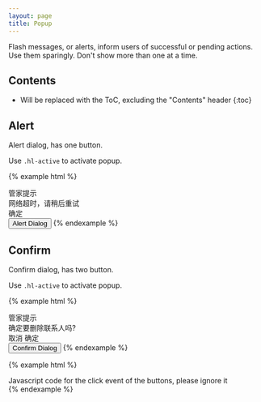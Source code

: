 ```yaml
---
layout: page
title: Popup
---
```


Flash messages, or alerts, inform users of successful or pending actions. Use them sparingly. Don't show more than one at a time.

## Contents

* Will be replaced with the ToC, excluding the "Contents" header
{:toc}

## Alert

Alert dialog, has one button.

Use `.hl-active` to activate popup.

{% example html %}
<div id="popup-alert" class="hl-overlay">
  <div class="hl-popup">
    <div class="hl-popup-header">管家提示</div>
    <div class="hl-popup-body">网络超时，请稍后重试</div>
    <div class="hl-popup-footer">
      <a id="alert-btn" class="hl-popup-alert">确定</a>
    </div>
  </div>
</div>
<button id="alert-trigger" class="hl-btn hl-btn-primary">Alert Dialog</button>
{% endexample %}

## Confirm

Confirm dialog, has two button.

Use `.hl-active` to activate popup.

{% example html %}
<div id="popup-confirm" class="hl-overlay">
  <div class="hl-popup">
    <div class="hl-popup-header">管家提示</div>
    <div class="hl-popup-body">确定要删除联系人吗?</div>
    <div class="hl-popup-footer">
      <a id="confirm-btn-yes" class="hl-popup-cancel">取消</a>
      <a id="confirm-btn-no" class="hl-popup-confirm">确定</a>
    </div>
  </div>
</div>
<button id="confirm-trigger" class="hl-btn hl-btn-danger">Confirm Dialog</button>
{% endexample %}

{% example html %}
<div>Javascript code for the click event of the buttons, please ignore it</div>
<script>
  document.getElementById('alert-trigger').addEventListener('click', function() {
    var target = document.getElementById('popup-alert');
    toggle(target);
  }, false);

  document.getElementById('alert-btn').addEventListener('click', function() {
    var target = document.getElementById('popup-alert');
    toggle(target);
  }, false);

  document.getElementById('confirm-trigger').addEventListener('click', function() {
    var target = document.getElementById('popup-confirm');
    toggle(target);
  }, false);

  document.getElementById('confirm-btn-yes').addEventListener('click', function() {
    var target = document.getElementById('popup-confirm');
    toggle(target);
  }, false);

  document.getElementById('confirm-btn-no').addEventListener('click', function() {
    var target = document.getElementById('popup-confirm');
    toggle(target);
  }, false);

  function toggle(target) {
    var className = target.className;

    if (className.search(/hl-active/i) < 0) {
      className = className + ' hl-active';
    } else {
      className = className.replace(/hl-active/i, '');
      className = trim(className);
    }

    target.className = className;
  }

  function trim(str) {
    return str.replace(/(^\s*)|(\s*$)/g, "");
  }
</script>
{% endexample %}
